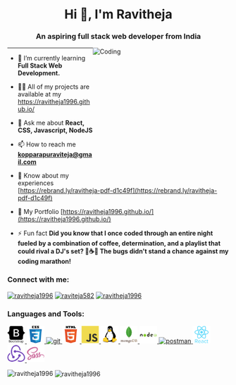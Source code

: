 <h1 align="center">Hi 👋, I'm Ravitheja</h1>
<h3 align="center">An aspiring full stack web developer from India</h3>
<img align="right" alt="Coding" height="310" width="310" src="https://img.freepik.com/free-vector/cute-man-working-laptop-cartoon-vector-icon-illustration-people-technology-icon-concept-isolated_138676-9123.jpg?w=740&t=st=1694844260~exp=1694844860~hmac=0ae4e7823f9b2e937192397f73945944e95cc18a97fa85be0d374402c40404f0">

<!-- <p align="left"> <a href="https://github.com/ryo-ma/github-profile-trophy"><img src="https://github-profile-trophy.vercel.app/?username=ravitheja1996" alt="ravitheja1996" /></a> </p> -->
<hr>

- 🌱 I’m currently learning **Full Stack Web Development.**

- 👨‍💻 All of my projects are available at my https://ravitheja1996.github.io/

- 💬 Ask me about **React, CSS, Javascript, NodeJS**

- 📫 How to reach me **kopparapuraviteja@gmail.com**

- 📄 Know about my experiences [https://rebrand.ly/ravitheja-pdf-d1c49f](https://rebrand.ly/ravitheja-pdf-d1c49f)

- 🎉 My Portfolio [https://ravitheja1996.github.io/](https://ravitheja1996.github.io/)

- ⚡ Fun fact **Did you know that I once coded through an entire night fueled by a combination of coffee, determination, and a playlist that could rival a DJ's set? 🌙☕🎶 The bugs didn't stand a chance against my coding marathon!**

<h3 align="left">Connect with me:</h3>
<p align="left">
<a href="https://linkedin.com/in/ravitheja1996" target="blank"><img align="center" src="https://raw.githubusercontent.com/rahuldkjain/github-profile-readme-generator/master/src/images/icons/Social/linked-in-alt.svg" alt="ravitheja1996" height="30" width="40" /></a>
<!-- <a href="https://www.codechef.com/users/raviteja999" target="blank"><img align="center" src="https://cdn.jsdelivr.net/npm/simple-icons@3.1.0/icons/codechef.svg" alt="raviteja999" height="30" width="40" /></a> -->
<a href="https://www.hackerrank.com/raviteja582" target="blank"><img align="center" src="https://raw.githubusercontent.com/rahuldkjain/github-profile-readme-generator/master/src/images/icons/Social/hackerrank.svg" alt="raviteja582" height="30" width="40" /></a>
<a href="https://www.leetcode.com/ravitheja1996" target="blank"><img align="center" src="https://raw.githubusercontent.com/rahuldkjain/github-profile-readme-generator/master/src/images/icons/Social/leet-code.svg" alt="ravitheja1996" height="30" width="40" /></a>
</p>

<h3 align="left">Languages and Tools:</h3>
<p align="left"> <a href="https://getbootstrap.com" target="_blank" rel="noreferrer"> <img src="https://raw.githubusercontent.com/devicons/devicon/master/icons/bootstrap/bootstrap-plain-wordmark.svg" alt="bootstrap" width="40" height="40"/> </a> <a href="https://www.w3schools.com/css/" target="_blank" rel="noreferrer"> <img src="https://raw.githubusercontent.com/devicons/devicon/master/icons/css3/css3-original-wordmark.svg" alt="css3" width="40" height="40"/> </a> <a href="https://git-scm.com/" target="_blank" rel="noreferrer"> <img src="https://www.vectorlogo.zone/logos/git-scm/git-scm-icon.svg" alt="git" width="40" height="40"/> </a> <a href="https://www.w3.org/html/" target="_blank" rel="noreferrer"> <img src="https://raw.githubusercontent.com/devicons/devicon/master/icons/html5/html5-original-wordmark.svg" alt="html5" width="40" height="40"/> </a> <a href="https://developer.mozilla.org/en-US/docs/Web/JavaScript" target="_blank" rel="noreferrer"> <img src="https://raw.githubusercontent.com/devicons/devicon/master/icons/javascript/javascript-original.svg" alt="javascript" width="40" height="40"/> </a> <a href="https://www.linux.org/" target="_blank" rel="noreferrer"> <img src="https://raw.githubusercontent.com/devicons/devicon/master/icons/linux/linux-original.svg" alt="linux" width="40" height="40"/> </a> <a href="https://www.mongodb.com/" target="_blank" rel="noreferrer"> <img src="https://raw.githubusercontent.com/devicons/devicon/master/icons/mongodb/mongodb-original-wordmark.svg" alt="mongodb" width="40" height="40"/> </a> <a href="https://nodejs.org" target="_blank" rel="noreferrer"> <img src="https://raw.githubusercontent.com/devicons/devicon/master/icons/nodejs/nodejs-original-wordmark.svg" alt="nodejs" width="40" height="40"/> </a> <a href="https://postman.com" target="_blank" rel="noreferrer"> <img src="https://www.vectorlogo.zone/logos/getpostman/getpostman-icon.svg" alt="postman" width="40" height="40"/> </a> <a href="https://reactjs.org/" target="_blank" rel="noreferrer"> <img src="https://raw.githubusercontent.com/devicons/devicon/master/icons/react/react-original-wordmark.svg" alt="react" width="40" height="40"/> </a> <a href="https://redux.js.org" target="_blank" rel="noreferrer"> <img src="https://raw.githubusercontent.com/devicons/devicon/master/icons/redux/redux-original.svg" alt="redux" width="40" height="40"/> </a> <a href="https://sass-lang.com" target="_blank" rel="noreferrer"> <img src="https://raw.githubusercontent.com/devicons/devicon/master/icons/sass/sass-original.svg" alt="sass" width="40" height="40"/> </a> </p>

<p><img align="left" src="https://github-readme-stats.vercel.app/api/top-langs?username=ravitheja1996&show_icons=true&locale=en&layout=compact" alt="ravitheja1996" /></p>

<p>&nbsp;<img align="center" src="https://github-readme-stats.vercel.app/api?username=ravitheja1996&show_icons=true&locale=en" alt="ravitheja1996" /></p>
